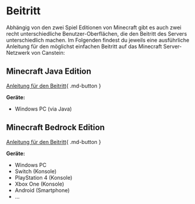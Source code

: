 # Beitritt

Abhängig von den zwei Spiel Editionen von Minecraft gibt es auch zwei recht unterschiedliche Benutzer-Oberflächen,
die den Beitritt des Servers unterschiedlich machen. Im Folgenden findest du jeweils eine ausführliche Anleitung für
den möglichst einfachen Beitritt auf das Minecraft Server-Netzwerk von Canstein:

## Minecraft Java Edition

[Anleitung für den Beitritt](serverjoin-java.md){ .md-button }

**Geräte:**

- Windows PC (via Java)

## Minecraft Bedrock Edition

[Anleitung für den Beitritt](serverjoin-bedrock.md){ .md-button }

**Geräte:**

- Windows PC
- Switch (Konsole)
- PlayStation 4 (Konsole)
- Xbox One (Konsole)
- Android (Smartphone)
- …